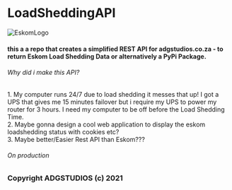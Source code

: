 # LoadSheddingAPI

![EskomLogo](https://www.bloemfonteincourant.co.za/wp-content/uploads/2017/02/Eskom-Logo.jpg)

#### this a a repo that creates a simplified REST API for adgstudios.co.za - to return Eskom Load Shedding Data or alternatively a PyPi Package.

###### Why did i make this API?
<p>
  1. My computer runs 24/7 due to load shedding it messes that up! I got a UPS that gives me 15 minutes failover but i require my UPS to power my router for 3 hours. I need my computer to be off before the Load Shedding Time.
  <br>
  2. Maybe gonna design a cool web application to display the eskom loadshedding status with cookies etc?
  <br>
  3. Maybe better/Easier Rest API than Eskom???
</p>



###### On production


### Copyright ADGSTUDIOS (c) 2021

